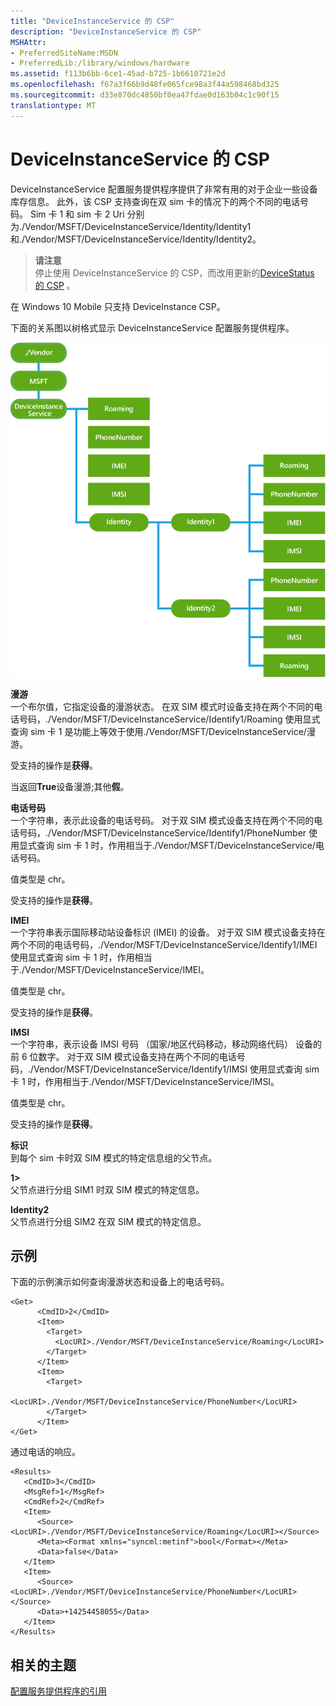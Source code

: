 ```yaml
---
title: "DeviceInstanceService 的 CSP"
description: "DeviceInstanceService 的 CSP"
MSHAttr:
- PreferredSiteName:MSDN
- PreferredLib:/library/windows/hardware
ms.assetid: f113b6bb-6ce1-45ad-b725-1b6610721e2d
ms.openlocfilehash: f67a3f66b9d48fe065fce98a3f44a598468bd325
ms.sourcegitcommit: d33e870dc4850bf0ea47fdae0d163b04c1c90f15
translationtype: MT
---
```

# <a name="deviceinstanceservice-csp"></a>DeviceInstanceService 的 CSP


DeviceInstanceService 配置服务提供程序提供了非常有用的对于企业一些设备库存信息。 此外，该 CSP 支持查询在双 sim 卡的情况下的两个不同的电话号码。 Sim 卡 1 和 sim 卡 2 Uri 分别为./Vendor/MSFT/DeviceInstanceService/Identity/Identity1 和./Vendor/MSFT/DeviceInstanceService/Identity/Identity2。

> **请注意**  
停止使用 DeviceInstanceService 的 CSP，而改用更新的[DeviceStatus 的 CSP](devicestatus-csp.md) 。

在 Windows 10 Mobile 只支持 DeviceInstance CSP。

 

下面的关系图以树格式显示 DeviceInstanceService 配置服务提供程序。

![资源调配\-csp\-deviceinstanceservice](images/provisioning-csp-deviceinstanceservice.png)

<a href="" id="roaming"></a>**漫游**  
一个布尔值，它指定设备的漫游状态。 在双 SIM 模式时设备支持在两个不同的电话号码，./Vendor/MSFT/DeviceInstanceService/Identify1/Roaming 使用显式查询 sim 卡 1 是功能上等效于使用./Vendor/MSFT/DeviceInstanceService/漫游。

受支持的操作是**获得**。

当返回**True**设备漫游;其他**假**。

<a href="" id="phonenumber"></a>**电话号码**  
一个字符串，表示此设备的电话号码。 对于双 SIM 模式设备支持在两个不同的电话号码，./Vendor/MSFT/DeviceInstanceService/Identify1/PhoneNumber 使用显式查询 sim 卡 1 时，作用相当于./Vendor/MSFT/DeviceInstanceService/电话号码。

值类型是 chr。

受支持的操作是**获得**。

<a href="" id="imei"></a>**IMEI**  
一个字符串表示国际移动站设备标识 (IMEI) 的设备。 对于双 SIM 模式设备支持在两个不同的电话号码，./Vendor/MSFT/DeviceInstanceService/Identify1/IMEI 使用显式查询 sim 卡 1 时，作用相当于./Vendor/MSFT/DeviceInstanceService/IMEI。

值类型是 chr。

受支持的操作是**获得**。

<a href="" id="imsi"></a>**IMSI**  
一个字符串，表示设备 IMSI 号码 （国家/地区代码移动，移动网络代码） 设备的前 6 位数字。 对于双 SIM 模式设备支持在两个不同的电话号码，./Vendor/MSFT/DeviceInstanceService/Identify1/IMSI 使用显式查询 sim 卡 1 时，作用相当于./Vendor/MSFT/DeviceInstanceService/IMSI。

值类型是 chr。

受支持的操作是**获得**。

<a href="" id="identity"></a>**标识**  
到每个 sim 卡时双 SIM 模式的特定信息组的父节点。

<a href="" id="identity1"></a>**1>**  
父节点进行分组 SIM1 时双 SIM 模式的特定信息。

<a href="" id="identity2"></a>**Identity2**  
父节点进行分组 SIM2 在双 SIM 模式的特定信息。

## <a name="examples"></a>示例


下面的示例演示如何查询漫游状态和设备上的电话号码。

``` syntax
<Get>
      <CmdID>2</CmdID>
      <Item>
        <Target>
          <LocURI>./Vendor/MSFT/DeviceInstanceService/Roaming</LocURI>
        </Target>
      </Item>
      <Item>
        <Target>
          <LocURI>./Vendor/MSFT/DeviceInstanceService/PhoneNumber</LocURI>
        </Target>
      </Item>
</Get>
```

通过电话的响应。

``` syntax
<Results>
   <CmdID>3</CmdID>
   <MsgRef>1</MsgRef>
   <CmdRef>2</CmdRef>
   <Item>
      <Source><LocURI>./Vendor/MSFT/DeviceInstanceService/Roaming</LocURI></Source>
      <Meta><Format xmlns="syncml:metinf">bool</Format></Meta>
      <Data>false</Data>
   </Item>
   <Item>
      <Source><LocURI>./Vendor/MSFT/DeviceInstanceService/PhoneNumber</LocURI></Source>
      <Data>+14254458055</Data>
   </Item>
</Results>
```

## <a name="related-topics"></a>相关的主题


[配置服务提供程序的引用](configuration-service-provider-reference.md)

 

 







